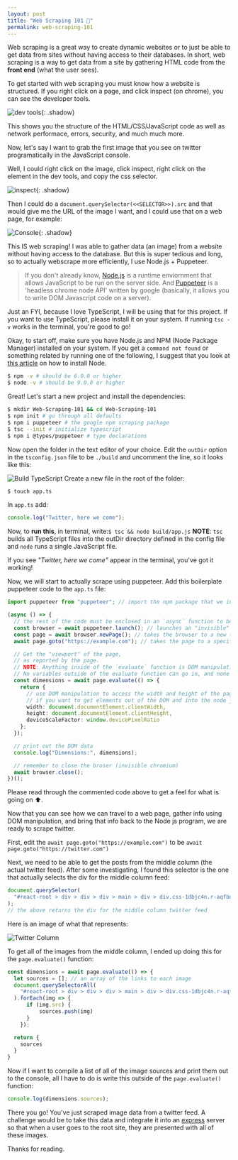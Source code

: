 ```yaml
---
layout: post
title: "Web Scraping 101 🔪"
permalink: web-scraping-101
---
```


Web scraping is a great way to create dynamic websites or to just be able to get data from sites without having access to their databases. In short, web scraping is a way to get data from a site by gathering HTML code from the **front end** (what the user sees).

To get started with web scraping you must know how a website is structured. If you right click on a page, and click inspect (on chrome), you can see the developer tools.

![dev tools](/goods/devtools2.png){: .shadow}

This shows you the structure of the HTML/CSS/JavaScript code as well as network performace, errors, security, and much much more.

Now, let's say I want to grab the first image that you see on twitter programatically in the JavaScript console.

Well, I could right click on the image, click inspect, right click on the element in the dev tools, and copy the css selector.

![inspect](/goods/inspect2.png){: .shadow}

Then I could do a `document.querySelector(<<SELECTOR>>).src` and that would give me the URL of the image I want, and I could use that on a web page, for example:

![Console](/goods/console1.png){: .shadow}

This IS web scraping! I was able to gather data (an image) from a website without having access to the database. But this is super tedious and long, so to actually webscrape more efficiently, I use Node.js + Puppeteer.

> If you don't already know, [Node.js](https://nodejs.org/) is a runtime enviornment that allows JavaScript to be run on the server side. And [Puppeteer](https://github.com/GoogleChrome/puppeteer) is a 'headless chrome node API' written by google (basically, it allows you to write DOM Javascript code on a server).

Just an FYI, because I love TypeScript, I will be using that for this project. If you want to use TypeScript, please install it on your system. If running `tsc -v` works in the terminal, you're good to go!

Okay, to start off, make sure you have Node.js and NPM (Node Package Manager) installed on your system. If you get a `command not found` or something related by running one of the following, I suggest that you look at [this article](/installing-node) on how to install Node.

```bash
$ npm -v # should be 6.0.0 or higher
$ node -v # should be 9.0.0 or higher
```

Great! Let's start a new project and install the dependencies:

```bash
$ mkdir Web-Scraping-101 && cd Web-Scraping-101
$ npm init # go through all defaults
$ npm i puppeteer # the google npm scraping package
$ tsc --init # initialize typescript
$ npm i @types/puppeteer # type declarations
```

Now open the folder in the text editor of your choice. Edit the `outDir` option in the `tsconfig.json` file to be `./build` and uncomment the line, so it looks like this:

![Build TypeScript](/goods/typescriptbuild.png)
Create a new file in the root of the folder:

```bash
$ touch app.ts
```

In `app.ts` add:

```typescript
console.log("Twitter, here we come");
```

Now, to **run this**, in terminal, write:`$ tsc && node build/app.js`
**NOTE**: `tsc` builds all TypeScript files into the outDir directory defined in the config file and `node` runs a single JavaScript file.

If you see _"Twitter, here we come"_ appear in the terminal, you've got it working!

Now, we will start to actually scrape using puppeteer.
Add this boilerplate puppeteer code to the `app.ts` file:

```typescript
import puppeteer from "puppeteer"; // import the npm package that we installed

(async () => {
  // the rest of the code must be enclosed in an `async` function to be able to `await` for results
  const browser = await puppeteer.launch(); // launches an "invisible" chromium browser
  const page = await browser.newPage(); // takes the browser to a new tab (page)
  await page.goto("https://example.com"); // takes the page to a specific url

  // Get the "viewport" of the page,
  // as reported by the page.
  // NOTE: Anything inside of the `evaluate` function is DOM manipulation.
  // No variables outside of the evaluate function can go in, and none can come out without being returned inside of the return object.
  const dimensions = await page.evaluate(() => {
    return {
      // use DOM manipulation to access the width and height of the page
      // if you want to get elements out of the DOM and into the node js code, return theme here
      width: document.documentElement.clientWidth,
      height: document.documentElement.clientHeight,
      deviceScaleFactor: window.devicePixelRatio
    };
  });

  // print out the DOM data
  console.log("Dimensions:", dimensions);

  // remember to close the broser (invisible chromium)
  await browser.close();
})();
```

Please read through the commented code above to get a feel for what is going on ⬆.

Now that you can see how we can travel to a web page, gather info using DOM manipulation, and bring that info back to the Node js program, we are ready to scrape twitter.

First, edit the `await page.goto("https://example.com")` to be `await page.goto("https://twitter.com")`

Next, we need to be able to get the posts from the middle column (the actual twitter feed). After some investigating, I found this selector is the one that actually selects the div for the middle column feed:

```javascript
document.querySelector(
  "#react-root > div > div > div > main > div > div.css-1dbjc4n.r-aqfbo4.r-1niwhzg.r-16y2uox > div > div.css-1dbjc4n.r-14lw9ot.r-1tlfku8.r-1ljd8xs.r-13l2t4g.r-1phboty.r-1jgb5lz.r-1ye8kvj.r-13qz1uu.r-184en5c > div > div > div.css-1dbjc4n.r-1jgb5lz.r-1ye8kvj.r-6337vo.r-13qz1uu > div > section > div > div > div"
);
// the above returns the div for the middle column twitter feed
```

Here is an image of what that represents:

![Twitter Column](/goods/twittercolumn.png)

To get all of the images from the middle column, I ended up doing this for the `page.evaluate()` function:

```typescript
const dimensions = await page.evaluate(() => {
  let sources = []; // an array of the links to each image
  document.querySelectorAll(
    "#react-root > div > div > div > main > div > div.css-1dbjc4n.r-aqfbo4.r-1niwhzg.r-16y2uox > div > div.css-1dbjc4n.r-14lw9ot.r-1tlfku8.r-1ljd8xs.r-13l2t4g.r-1phboty.r-1jgb5lz.r-1ye8kvj.r-13qz1uu.r-184en5c > div > div > div.css-1dbjc4n.r-1jgb5lz.r-1ye8kvj.r-6337vo.r-13qz1uu > div > section > div > div > div img"
  ).forEach(img => {
      if (img.src) {
          sources.push(img)
      }
    });

  return {
    sources
  }
}
```

Now if I want to compile a list of all of the image sources and print them out to the console, all I have to do is write this outside of the `page.evaluate()` function:

```typescript
console.log(dimensions.sources);
```

There you go! You've just scraped image data from a twitter feed. A challenge would be to take this data and integrate it into an [express](https://expressjs.com/) server so that when a user goes to the root site, they are presented with all of these images.

Thanks for reading.
